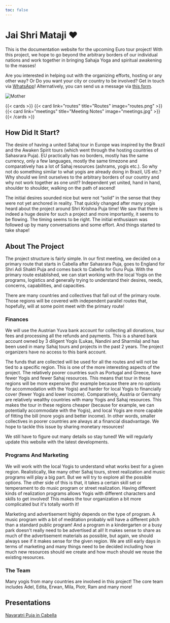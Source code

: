 ```yaml
---
toc: false
---
```


# Jai Shri Mataji ❤️

This is the documentation website for the upcoming Euro tour project!
With this project, we hope to go beyond the arbitrary borders of our
individual nations and work together in bringing Sahaja Yoga and
spiritual awakening to the masses!

Are you interested in helping out with the organizing efforts,
hosting or any other way?
Or Do you want your city or country to be involved?
Get in touch via [WhatsApp](https://chat.whatsapp.com/K8Up7gSdp3ZIgBJXVg0s7D?mode=ems_copy_t)!
Alternatively, you can send us a message via [this form](https://forms.gle/L2QVWsG2zxiHB1bH9).

![Mother](Mother.jpg)

{{< cards >}}
  {{< card link="routes" title="Routes" image="routes.png" >}}
  {{< card link="meetings" title="Meeting Notes" image="meetings.jpg" >}}
{{< /cards >}}

## How Did It Start?

The desire of having a united Sahaj tour in Europe was inspired by
the Brazil and the Awaken Spirit tours (which went through the hosting
countries of Sahasrara Puja). EU practically has no borders, mostly
has the same currency, only a few languages, mostly the same timezone
and comparatively has a lot of Sahaj resources (ashrams, yogis etc.).
So why not do something similar to what yogis are already doing in Brazil, US etc.?
Why should we limit ourselves to the arbitrary borders of our country and
why not work together as one unit!? Independent yet united, hand in hand,
shoulder to shoulder, walking on the path of ascend!

The initial desires sounded nice but were not “solid” in the sense that they were
not yet anchored in reality. That quickly changed after many yogis heard about
the project around Shri Krishna Puja time! We saw that there is indeed a huge desire
for such a project and more importantly, it seems to be flowing.
The timing seems to be right. The initial enthusiasm was followed up by many
conversations and some effort. And things started to take shape!

## About The Project

The project structure is fairly simple. In our first meeting, we decided on a
primary route that starts in Cabella after Sahasrara Puja, goes to England
for Shri Adi Shakti Puja and comes back to Cabella for Guru Puja. With the primary
route established, we can start working with the local Yogis on the programs, logistics
and generally trying to understand their desires, needs, concerns,
capabilities, and capacities.

There are many countries and collectives that fall out of the primary route.
Those regions will be covered with independent parallel routes that, hopefully, will
at some point meet with the primary route!

### Finances

We will use the Austrian Yuva bank account for collecting all donations, tour
fees and processing all the refunds and payments. This is a shared bank account
owned by 3 diligent Yogis (Lukas, Nandini and Sharmila) and has been used in many
Sahaj tours and projects in the past 2 years. The project organizers have no
access to this bank account.

The funds that are collected will be used for all the routes and will not be tied
to a specific region. This is one of the more interesting aspects of the project.
The relatively poorer
countries such as Portugal and Greece, have fewer Yogis and fewer Sahaj
resources. This means that tour in these regions will be more expensive
(for example because there are no options for accommodation with the Yogis) and
harder for local Yogis to financially cover (fewer Yogis and lower income).
Comparatively, Austria or Germany are relatively wealthy countries with many
Yogis and Sahaj resources. This makes the tour in these regions cheaper
(because for example, we can potentially accommodate with the Yogis),
and local Yogis are more capable of fitting the bill (more yogis and better income).
In other words, smaller collectives in poorer countries are always at a financial
disadvantage. We hope to tackle this issue by sharing monetary resources!

We still have to figure out many details so stay tuned! We will regularly
update this website with the latest developments.

### Programs And Marketing

We will work with the local Yogis to understand what works
best for a given region. Realistically, like many other Sahaj tours, street realization
and music programs will play a big part. But we will try to explore all the possible
options. The other side of this is that, it takes a certain skill set or temperament
to do music program or street realization. Having different kinds of realization
programs allows Yogis with different characters and skills to get involved!
This makes the tour organization a bit more complicated but it's totally
worth it!

Marketing and advertisement highly depends on the type of program. A
music program with a bit of meditation probably will have a
different pitch than a standard public program! And a program in a
kindergarten or a busy park doesn't really need to be advertised at all!
It makes sense to share as much of the advertisement materials as possible,
but again, we should always see if it makes sense for the given region.
We are still early days in terms of marketing and many things need to be decided
including how much new resources should we create and how much should we reuse
the existing resources.

### The Team

Many yogis from many countries are involved in this project! The core team includes
Adel, Edita, Erwan, Mila, Piotr, Ram and many more!

## Presentations

[Navaratri Puja in Cabella](https://www.youtube.com/live/LBA2kEM0LvI?si=hM827WYvUdK_rtfk&t=2027)
